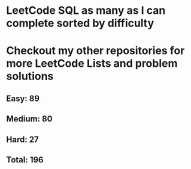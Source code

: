 <h1>LeetCode SQL as many as I can complete sorted by difficulty</h1>
<h1> Checkout my other repositories for more LeetCode Lists and problem solutions</h1>

<h2>Easy: 89</h2>
<h2>Medium: 80</h2>
<h2>Hard: 27</h2>
<h2>Total: 196</h2>

